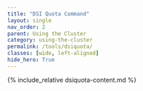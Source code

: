 ```yaml
---
title: "DSI Quota Command"
layout: single
nav_order: 2
parent: Using the Cluster
category: using-the-cluster
permalink: /tools/dsiquota/
classes: [wide, left-aligned]
hide_hero: True
---
```



{% include_relative dsiquota-content.md %}